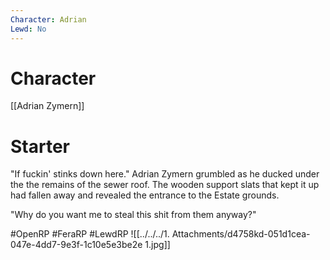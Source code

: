 ```yaml
---
Character: Adrian
Lewd: No
---
```

# Character
[[Adrian Zymern]]

# Starter
"If fuckin' stinks down here." Adrian Zymern grumbled as he ducked under the the remains of the sewer roof. The wooden support slats that kept it up had fallen away and revealed the entrance to the Estate grounds.

"Why do you want me to steal this shit from them anyway?"

  

#OpenRP #FeraRP #LewdRP 
![[../../../1. Attachments/d4758kd-051d1cea-047e-4dd7-9e3f-1c10e5e3be2e 1.jpg]]